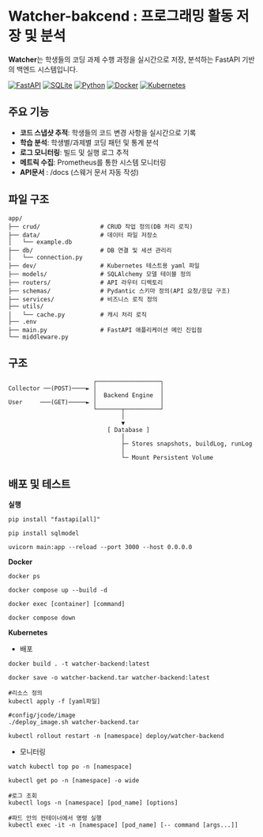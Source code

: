 # Watcher-bakcend : 프로그래밍 활동 저장 및 분석

**Watcher**는 학생들의 코딩 과제 수행 과정을 실시간으로 저장, 분석하는 FastAPI 기반의 백엔드 시스템입니다.

[![FastAPI](https://img.shields.io/badge/FastAPI-005571?style=for-the-badge&logo=fastapi)](https://fastapi.tiangolo.com/)
[![SQLite](https://img.shields.io/badge/SQLite-003B57?style=for-the-badge&logo=sqlite&logoColor=white)](https://www.sqlite.org/docs.html)
[![Python](https://img.shields.io/badge/Python-3776AB?style=for-the-badge&logo=python&logoColor=white)](https://www.python.org/doc/)
[![Docker](https://img.shields.io/badge/Docker-2496ED?style=for-the-badge&logo=docker&logoColor=white)](https://docs.docker.com/)
[![Kubernetes](https://img.shields.io/badge/Kubernetes-326CE5?style=for-the-badge&logo=kubernetes&logoColor=white)](https://kubernetes.io/ko/docs/home/)

## 주요 기능

- **코드 스냅샷 추적**: 학생들의 코드 변경 사항을 실시간으로 기록
- **학습 분석**: 학생별/과제별 코딩 패턴 및 통계 분석
- **로그 모니터링**: 빌드 및 실행 로그 추적
- **메트릭 수집**: Prometheus를 통한 시스템 모니터링
- **API문서** : /docs (스웨거 문서 자동 작성)

## 파일 구조

```
app/
├── crud/                 # CRUD 작업 정의(DB 처리 로직)
├── data/                 # 데이터 파일 저장소
│   └── example.db
├── db/                   # DB 연결 및 세션 관리리
│   └── connection.py
├── dev/                  # Kubernetes 테스트용 yaml 파일
├── models/               # SQLAlchemy 모델 테이블 정의
├── routers/              # API 라우터 디렉토리
├── schemas/              # Pydantic 스키마 정의(API 요청/응답 구조)
├── services/             # 비즈니스 로직 정의
├── utils/                
│   └── cache.py          # 캐시 처리 로직
├── .env
├── main.py               # FastAPI 애플리케이션 메인 진입점
└── middleware.py         
```

## 구조
```
                        ┌──────────────────┐
Collector ──(POST)────► │                  │
                        │  Backend Engine  │
User     ───(GET)─────► │                  │
                        └───────┬──────────┘
                                │
                                ▼
                            [ Database ]
                                │
                                ├─ Stores snapshots, buildLog, runLog
                                │
                                └─ Mount Persistent Volume
```

## 배포 및 테스트

**실행**
```
pip install "fastapi[all]"

pip install sqlmodel

uvicorn main:app --reload --port 3000 --host 0.0.0.0
```

**Docker**
```
docker ps

docker compose up --build -d

docker exec [container] [command]

docker compose down
```

**Kubernetes**

- 배포
```
docker build . -t watcher-backend:latest

docker save -o watcher-backend.tar watcher-backend:latest

#리소스 정의
kubectl apply -f [yaml파일]

#config/jcode/image
./deploy_image.sh watcher-backend.tar

kubectl rollout restart -n [namespace] deploy/watcher-backend
```

- 모니터링
```
watch kubectl top po -n [namespace]

kubectl get po -n [namespace] -o wide

#로그 조회
kubectl logs -n [namespace] [pod_name] [options]

#파드 안의 컨테이너에서 명령 실행
kubectl exec -it -n [namespace] [pod_name] [-- command [args...]] 
```